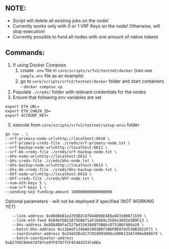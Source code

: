 ## NOTE:
* Script will delete all existing jobs on the node!
* Currently works only with 0 or 1 VRF Keys on the node! Otherwise, will stop execution!
* Currently possible to fund all nodes with one amount of native tokens
## Commands:
1. If using Docker Compose
   1. create `.env` file in `core/scripts/vrfv2/testnet/docker` (can use `sample.env` file as an example)
   2. go to `core/scripts/vrfv2/testnet/docker` folder and start containers - `docker compose up`
2. Populate `./creds/` folder with relevant credentials for the nodes
3. Ensure that following env variables are set
```
export ETH_URL=
export ETH_CHAIN_ID=
export ACCOUNT_KEY=
```
3. execute from `core/scripts/vrfv2/testnet/setup-envs` folder
```
go run . \
--vrf-primary-node-url=http://localhost:6610 \
--vrf-primary-creds-file ./creds/vrf-primary-node.txt \
--vrf-backup-node-url=http://localhost:6611 \
--vrf-bk-creds-file ./creds/vrf-backup-node.txt \
--bhs-node-url=http://localhost:6612 \
--bhs-creds-file ./creds/bhs-node.txt \
--bhs-backup-node-url=http://localhost:6613 \
--bhs-bk-creds-file ./creds/bhs-backup-node.txt \
--bhf-node-url=http://localhost:6614 \
--bhf-creds-file ./creds/bhf-node.txt \
--num-eth-keys 5 \
--num-vrf-keys 1 \
--sending-key-funding-amount 100000000000000000

```

Optional parameters - will not be deployed if specified (NOT WORKING YET)
```
   --link-address 0x8606681e2295B2C4fD44D08E4E8a4D3180071559 \
   --link-eth-feed 0xD46fbB21875EBA71aF1b669c25EEe3692e5B9F13 \
   --bhs-address 0xbD84DbFaC527bd150384B75BA6cD75286F48da28 \
   --batch-bhs-address 0x126AeF1346A81003B8f1B6FBE8742536B2D22F71 \
   --coordinator-address 0x24d42DcD17C92d99100dce9D6133A7496e988A79 \
   --batch-coordinator-address 0xA276bCB4e67d787ce97F8787f2F454A4253Ce0Da 
```